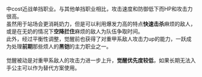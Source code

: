 中cost近战单挡职业。与其他单挡职业相比，攻击速度和防御低下而HP和攻击力很高。<br />虽然用于站场会更消耗奶力，但是可以利用爆发力高的特点**快速击杀**麻烦的敌人，或是在无奶的情况下**空降拦住**麻烦的敌人为队伍争取时间。<br />此外，经过平衡性调整，觉醒前也获得了对重甲系敌人攻击力up的能力，一跃成为处理**前期**那些烦人的**黑铠**的主力职业之一。<br /><br />
觉醒被动是对重甲系敌人的攻击力进一步上升，**觉醒优先度较低**，如果长期无法入手公主可以作为替代方案使用。
